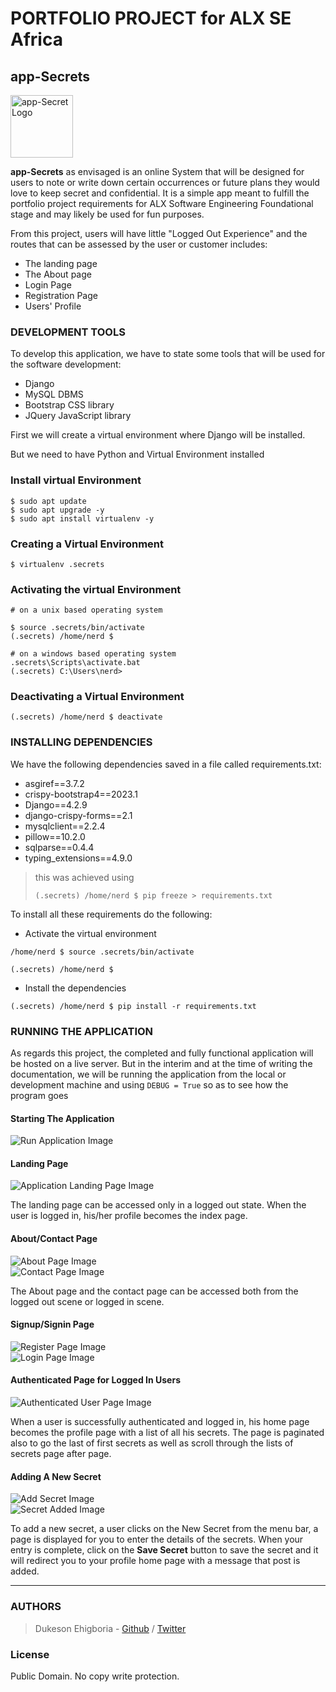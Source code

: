 # PORTFOLIO PROJECT for ALX SE Africa

## app-Secrets

<img src="https://github.com/Sampul-CodeMine/app-secrets/blob/main/screenshots/app_logo.png" alt="app-Secret Logo" style="width: 100px;">

<strong>app-Secrets</strong> as envisaged is an online System that will be designed for users to note or write down certain occurrences or future plans they would love to keep secret and confidential. It is a simple app meant to fulfill the portfolio project requirements for ALX Software Engineering Foundational stage and may likely be used for fun purposes.

From this project, users will have little "Logged Out Experience" and the routes that can be assessed by the user or customer includes:

- The landing page
- The About page
- Login Page
- Registration Page
- Users' Profile

### DEVELOPMENT TOOLS

To develop this application, we have to state some tools that will be used for the software development:

- Django
- MySQL DBMS
- Bootstrap CSS library
- JQuery JavaScript library

First we will create a virtual environment where Django will be installed.

But we need to have Python and Virtual Environment installed

### Install virtual Environment

```shell
$ sudo apt update
$ sudo apt upgrade -y
$ sudo apt install virtualenv -y
```

### Creating a Virtual Environment

```shell
$ virtualenv .secrets
```

### Activating the virtual Environment

```shell
# on a unix based operating system

$ source .secrets/bin/activate
(.secrets) /home/nerd $

# on a windows based operating system
.secrets\Scripts\activate.bat
(.secrets) C:\Users\nerd>
```

### Deactivating a Virtual Environment

```shell
(.secrets) /home/nerd $ deactivate
```

### INSTALLING DEPENDENCIES

We have the following dependencies saved in a file called requirements.txt:

- asgiref==3.7.2
- crispy-bootstrap4==2023.1
- Django==4.2.9
- django-crispy-forms==2.1
- mysqlclient==2.2.4
- pillow==10.2.0
- sqlparse==0.4.4
- typing_extensions==4.9.0

> this was achieved using
>
> ```shell
> (.secrets) /home/nerd $ pip freeze > requirements.txt
> ```

To install all these requirements do the following:

- Activate the virtual environment

```shell
/home/nerd $ source .secrets/bin/activate

(.secrets) /home/nerd $
```

- Install the dependencies

```shell
(.secrets) /home/nerd $ pip install -r requirements.txt
```

### RUNNING THE APPLICATION
As regards this project, the completed and fully functional application will be hosted on a live server. But in the interim and at the time of writing the documentation, we will be running the application from the local or development machine and using `DEBUG = True` so as to see how the program goes

#### Starting The Application

<img src="https://github.com/Sampul-CodeMine/app-secrets/blob/main/screenshots/run_app.png" alt="Run Application Image">

#### Landing Page

<img src="https://github.com/Sampul-CodeMine/app-secrets/blob/main/screenshots/landing_page.png" alt="Application Landing Page Image">

The landing page can be accessed only in a logged out state. When the user is logged in, his/her profile becomes the index page.

#### About/Contact Page

<img src="https://github.com/Sampul-CodeMine/app-secrets/blob/main/screenshots/about.png" alt="About Page Image">
<br>
<img src="https://github.com/Sampul-CodeMine/app-secrets/blob/main/screenshots/contact.png" alt="Contact Page Image">

The About page and the contact page can be accessed both from the logged out scene or logged in scene.

#### Signup/Signin Page

<img src="https://github.com/Sampul-CodeMine/app-secrets/blob/main/screenshots/register.png" alt="Register Page Image">
<br>
<img src="https://github.com/Sampul-CodeMine/app-secrets/blob/main/screenshots/login.png" alt="Login Page Image">


#### Authenticated Page for Logged In Users

<img src="https://github.com/Sampul-CodeMine/app-secrets/blob/main/screenshots/logged_in.png" alt="Authenticated User Page Image">

When a user is successfully authenticated and logged in, his home page becomes the profile page with a list of all his secrets. The page is paginated also to go the last of first secrets as well as scroll through the lists of secrets page after page.


#### Adding A New Secret

<img src="https://github.com/Sampul-CodeMine/app-secrets/blob/main/screenshots/add_post.png" alt="Add Secret Image">
<br>
<img src="https://github.com/Sampul-CodeMine/app-secrets/blob/main/screenshots/post_added.png" alt="Secret Added Image">

To add a new secret, a user clicks on the New Secret from the menu bar, a page is displayed for you to enter the details of the secrets. When your entry is complete, click on the <b>Save Secret</b> button to save the secret and it will redirect you to your profile home page with a message that post is added.




---

### AUTHORS

> Dukeson Ehigboria - [Github](https://github.com/Sampul-CodeMine) / [Twitter](https://twitter.com/Sampul_CodeMine)
>

### License

Public Domain. No copy write protection.

